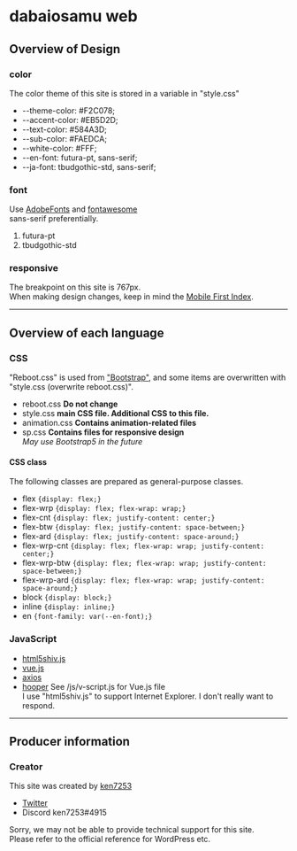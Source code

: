 # dabaiosamu web  

## Overview of Design  
### color
The color theme of this site is stored in a variable in "style.css"  
- --theme-color: #F2C078;  
- --accent-color: #EB5D2D;  
- --text-color: #584A3D;  
- --sub-color: #FAEDCA;  
- --white-color: #FFF;  
- --en-font: futura-pt, sans-serif;  
- --ja-font: tbudgothic-std, sans-serif;  

### font
Use [AdobeFonts](https://fonts.adobe.com/) and [fontawesome](https://fontawesome.com/)  
sans-serif preferentially.  
1. futura-pt  
2. tbudgothic-std
  
### responsive
The breakpoint on this site is 767px.  
When making design changes, keep in mind the [Mobile First Index](https://developers.google.com/search/mobile-sites/mobile-first-indexing).  

***  

## Overview of each language  
### CSS  
"Reboot.css" is used from ["Bootstrap"](https://getbootstrap.jp/), and some items are overwritten with "style.css (overwrite reboot.css)".  
- reboot.css **Do not change**  
- style.css **main CSS file. Additional CSS to this file.**  
- animation.css **Contains animation-related files**  
- sp.css **Contains files for responsive design**  
*May use Bootstrap5 in the future*  
  
#### CSS class
The following classes are prepared as general-purpose classes.  
  
- flex `{display: flex;}`
- flex-wrp `{display: flex; flex-wrap: wrap;}`
- flex-cnt `{display: flex; justify-content: center;}`
- flex-btw `{display: flex; justify-content: space-between;}`
- flex-ard `{display: flex; justify-content: space-around;}`
- flex-wrp-cnt `{display: flex; flex-wrap: wrap; justify-content: center;}`
- flex-wrp-btw `{display: flex; flex-wrap: wrap; justify-content: space-between;}`
- flex-wrp-ard `{display: flex; flex-wrap: wrap; justify-content: space-around;}`
- block `{display: block;}`
- inline `{display: inline;}`
- en `{font-family: var(--en-font);}`
  
### JavaScript  
- [html5shiv.js](https://github.com/aFarkas/html5shiv)  
- [vue.js](https://jp.vuejs.org/)  
- [axios](https://github.com/axios/axios)
- [hooper](https://baianat.github.io/hooper/)
See /js/v-script.js for Vue.js file  
I use "html5shiv.js" to support Internet Explorer. I don't really want to respond.  
  
***

## Producer information  
### Creator  
This site was created by [ken7253](https://dairoku-studio.com)  
- [Twitter](https://twitter.com/ken7253_)  
- Discord ken7253#4915  
  
Sorry, we may not be able to provide technical support for this site.  
Please refer to the official reference for WordPress etc.  